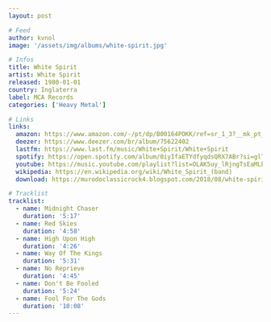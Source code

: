 ```yaml
---
layout: post

# Feed
author: kvnol
image: '/assets/img/albums/white-spirit.jpg'

# Infos
title: White Spirit
artist: White Spirit
released: 1980-01-01
country: Inglaterra
label: MCA Records
categories: ['Heavy Metal']

# Links
links:
  amazon: https://www.amazon.com/-/pt/dp/B00164POKK/ref=sr_1_3?__mk_pt_BR=%C3%85M%C3%85%C5%BD%C3%95%C3%91&dchild=1&keywords=White+Spirit&qid=1618110456&s=music&sr=1-3
  deezer: https://www.deezer.com/br/album/75622402
  lastfm: https://www.last.fm/music/White+Spirit/White+Spirit
  spotify: https://open.spotify.com/album/0iyIfaETYdfyqdsQRX7ABr?si=glThKMxCQA28KR1csHtNjA
  youtube: https://music.youtube.com/playlist?list=OLAK5uy_lRjngTsEaMLbhC7ncOlRWUYIsQTFiA-uo
  wikipedia: https://en.wikipedia.org/wiki/White_Spirit_(band)
  download: https://murodoclassicrock4.blogspot.com/2018/08/white-spirit-1980.html

# Tracklist
tracklist:
  - name: Midnight Chaser
    duration: '5:17'
  - name: Red Skies
    duration: '4:58'
  - name: High Upon High
    duration: '4:26'
  - name: Way Of The Kings
    duration: '5:31'
  - name: No Reprieve
    duration: '4:45'
  - name: Don't Be Fooled
    duration: '5:24'
  - name: Fool For The Gods
    duration: '10:08'
---
```

